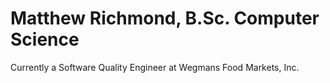 # Matthew Richmond, B.Sc. Computer Science
Currently a Software Quality Engineer at Wegmans Food Markets, Inc.
